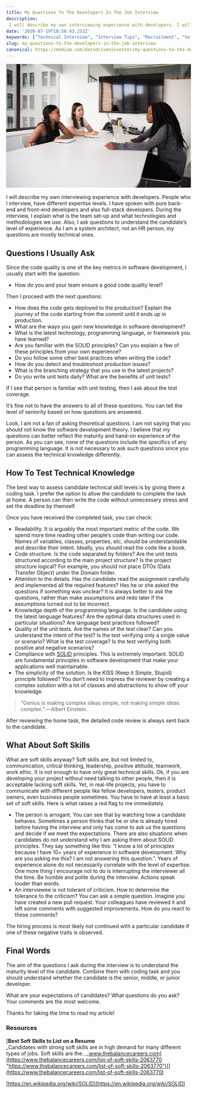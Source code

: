 ```yaml
---
title: My Questions To The Developers In The Job Interview
description:
 I will describe my own interviewing experience with developers. I will present the list of technical questions that I ask during the interview. I will also show the checklist of home task review criteria.
date: '2020-07-19T18:56:43.252Z'
keywords: ["Technical Interview", "Interview Tips", "Recruitment", "Software Development", "Hiring"]
slug: my-questions-to-the-developers-in-the-job-interview
canonical: https://medium.com/datadriveninvestor/my-questions-to-the-developers-in-the-job-interview-560a866b3bf0
---
```


![Photo by [Christina @ wocintechchat.com](https://unsplash.com/@wocintechchat?utm_source=medium&utm_medium=referral) on [Unsplash](https://unsplash.com?utm_source=medium&utm_medium=referral)](people-sitting-at-the-table-during-job-interview.jpg)

I will describe my own interviewing experience with developers. People who I interview, have different expertise levels. I have spoken with pure back-end and front-end developers and also full-stack developers. During the interview, I explain what is the team set-up and what technologies and methodologies we use. Also, I ask questions to understand the candidate’s level of experience. As I am a system architect, not an HR person, my questions are mostly technical ones.

## Questions I Usually Ask

Since the code quality is one of the key metrics in software development, I usually start with the question:

* How do you and your team ensure a good code quality level?

Then I proceed with the next questions:

* How does the code gets deployed to the production? Explain the journey of the code starting from the commit until it ends up in production.
* What are the ways you gain new knowledge in software development?
* What is the latest technology, programming language, or framework you have learned?
* Are you familiar with the SOLID principles? Can you explain a few of these principles from your own experience?
* Do you follow some other best practices when writing the code?
* How do you detect and troubleshoot production issues?
* What is the branching strategy that you use in the latest projects?
* Do you write unit tests daily? What are the benefits of unit tests?

If I see that person is familiar with unit testing, then I ask about the test coverage.

It’s fine not to have the answers to all of these questions. You can tell the level of seniority based on how questions are answered.

Look, I am not a fan of asking theoretical questions. I am not saying that you should not know the software development theory. I believe that my questions can better reflect the maturity and hand-on experience of the person. As you can see, none of the questions include the specifics of any programming language. It is not necessary to ask such questions since you can assess the technical knowledge differently.

## How To Test Technical Knowledge

The best way to assess candidate technical skill levels is by giving them a coding task. I prefer the option to allow the candidate to complete the task at home. A person can then write the code without unnecessary stress and set the deadline by themself.

Once you have received the completed task, you can check:

* Readability. It is arguably the most important metric of the code. We spend more time reading other people’s code than writing our code. Names of variables, classes, properties, etc, should be understandable and describe their intent. Ideally, you should read the code like a book.
* Code structure. Is the code separated by folders? Are the unit tests structured according to the main project structure? Is the project structure logical? For example, you should not place DTOs (Data Transfer Object) under the Domain folder.
* Attention to the details. Has the candidate read the assignment carefully and implemented all the required features? Has he or she asked the questions if something was unclear? It is always better to ask the questions, rather than make assumptions and redo later if the assumptions turned out to be incorrect.
* Knowledge depth of the programming language. Is the candidate using the latest language features? Are the optimal data structures used in particular situations? Are language best practices followed?
* Quality of the unit tests. Are the names of the test clear? Can you understand the intent of the test? Is the test verifying only a single value or scenario? What is the test coverage? Is the test verifying both positive and negative scenarios?
* Compliance with [SOLID](https://en.wikipedia.org/wiki/SOLID) principles. This is extremely important. SOLID are fundamental principles in software development that make your applications well maintainable.
* The simplicity of the solution. Is the KISS (Keep it Simple, Stupid) principle followed? You don’t need to impress the reviewer by creating a complex solution with a lot of classes and abstractions to show off your knowledge.

> “Genius is making complex ideas simple, not making simple ideas complex.” — Albert Einstein.

After reviewing the home task, the detailed code review is always sent back to the candidate.

## What About Soft Skills

What are soft skills anyway? Soft skills are, but not limited to, communication, critical thinking, leadership, positive attitude, teamwork, work ethic. It is not enough to have only great technical skills. Ok, if you are developing your project without need talking to other people, then it is acceptable lacking soft skills. Yet, in real-life projects, you have to communicate with different people like fellow developers, testers, product owners, even business people sometimes. You have to have at least a basic set of soft skills. Here is what raises a red flag to me immediately.

* The person is arrogant.
  You can see that by watching how a candidate behaves. Sometimes a person thinks that he or she is already hired before having the interview and only has come to ask us the questions and decide if we meet the expectations. There are also situations when candidates do not understand why I am asking them about SOLID principles. They say something like this: “I know a lot of principles because I have 10+ years of experience in software development. Why are you asking me this? I am not answering this question.”. Years of experience alone do not necessarily correlate with the level of expertise. One more thing I encourage not to do is interrupting the interviewer all the time. Be humble and polite during the interview. Actions speak louder than words.
* An interviewee is not tolerant of criticism.
  How to determine the tolerance to the criticism? You can ask a simple question. Imagine you have created a new pull request. Your colleagues have reviewed it and left some comments with suggested improvements. How do you react to these comments?

The hiring process is most likely not continued with a particular candidate if one of these negative traits is observed.

## Final Words

The aim of the questions I ask during the interview is to understand the maturity level of the candidate. Combine them with coding task and you should understand whether the candidate is the senior, middle, or junior developer.

What are your expectations of candidates? What questions do you ask? Your comments are the most welcome.

Thanks for taking the time to read my article!

### Resources

[**Best Soft Skills to List on a Resume**  
_Candidates with strong soft skills are in high demand for many different types of jobs. Soft skills are the…_www.thebalancecareers.com](https://www.thebalancecareers.com/list-of-soft-skills-2063770 "https://www.thebalancecareers.com/list-of-soft-skills-2063770")[](https://www.thebalancecareers.com/list-of-soft-skills-2063770)

[https://en.wikipedia.org/wiki/SOLID](https://en.wikipedia.org/wiki/SOLID)